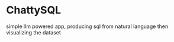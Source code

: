 # ChattySQL
simple llm powered app, producing sql from natural language then visualizing the dataset
